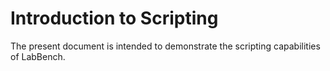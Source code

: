 ﻿# Introduction to Scripting

The present document is intended to demonstrate the scripting capabilities of LabBench.



